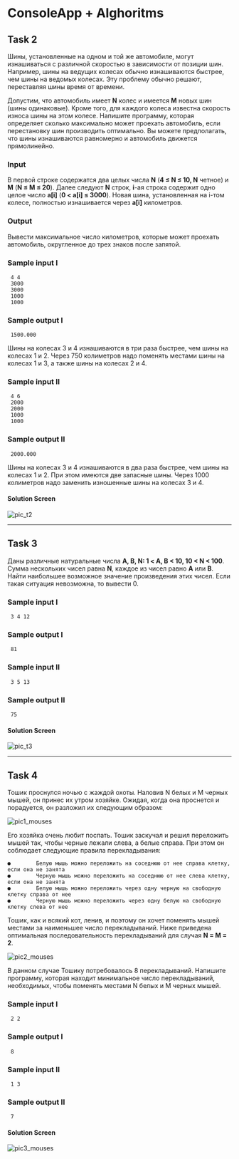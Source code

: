# ConsoleApp + Alghoritms

## Task 2
Шины, установленные на одном и той же автомобиле, могут изнашиваться с различной скоростью в зависимости от позиции шин. Например, шины на ведущих колесах обычно изнашиваются быстрее, чем шины на ведомых колесах. Эту проблему обычно решают, переставляя шины время от времени.

Допустим, что автомобиль имеет **N** колес и имеется **M** новых шин (шины одинаковые). Кроме того, для каждого колеса известна скорость износа шины на этом колесе. Напишите программу, которая определяет сколько максимально может проехать автомобиль, если перестановку шин производить оптимально. Вы можете предполагать, что шины изнашиваются равномерно и автомобиль движется прямолинейно.
### Input
В первой строке содержатся два целых числа **N** (**4 ≤ N ≤ 10, N** четное) и **M** (**N ≤ M ≤ 20**).
Далее следуют **N** строк, **i**-ая строка содержит одно целое число **a[i]** (**0 < a[i] ≤ 3000**). Новая шина, установленная на i-том колесе, полностью изнашивается через **a[i]** километров.
### Output
Вывести максимальное число километров, которые может проехать автомобиль, округленное до трех знаков после запятой.
### Sample input I
     4 4
     3000
     3000
     1000
     1000
### Sample output I
     1500.000
Шины на колесах 3 и 4 изнашиваются в три раза быстрее, чем шины на колесах 1 и 2. Через 750 колиметров надо поменять местами шины на колесах 1 и 3, а также шины на колесах 2 и 4.
### Sample input II
     4 6
     2000
     2000
     1000
     1000
### Sample output II
     2000.000
Шины на колесах 3 и 4 изнашиваются в два раза быстрее, чем шины на колесах 1 и 2. При этом имеются две запасные шины. Через 1000 колиметров надо заменить изношенные шины на колесах 3 и 4.

#### Solution Screen
![pic_t2](images/task2.jpg "Task2_Softeq")
____________________

## Task 3
 Даны различные натуральные числа **А, В, N: 1 < А, B < 10, 10 < N < 100**.
Сумма нескольких чисел равна **N**, каждое из чисел равно **А** или **B**.
Найти наибольшее возможное значение произведения этих чисел. Если такая ситуация невозможна, то вывести 0.


### Sample input I
     3 4 12
### Sample output I
     81
### Sample input II
     3 5 13
### Sample output II
     75

#### Solution Screen
![pic_t3](images/task3.jpg "Task3_Softeq")
__________________

## Task 4
 Тошик проснулся ночью с жаждой охоты. Наловив N белых и M черных мышей, он принес их утром хозяйке. Ожидая, когда она проснется и порадуется, он разложил их следующим образом:

![pic1_mouses](images/task4_1.jpg "Task4_Softeq")

Его хозяйка очень любит поспать. Тошик заскучал и решил переложить мышей так, чтобы черные лежали слева, а белые справа. При этом он соблюдает следующие правила перекладывания:

    ●        Белую мышь можно переложить на соседнюю от нее справа клетку, если она не занята
    ●        Черную мышь можно переложить на соседнюю от нее слева клетку, если она не занята
    ●        Белую мышь можно переложить через одну черную на свободную клетку справа от нее
    ●        Черную мышь можно переложить через одну белую на свободную клетку слева от нее


Тошик, как и всякий кот, ленив, и поэтому он хочет поменять мышей местами за наименьшее число перекладываний. Ниже приведена оптимальная последовательность перекладываний для случая **N = M = 2**.

![pic2_mouses](images/task4_2.jpg "Task4_Softeq")

В данном случае Тошику потребовалось 8 перекладываний.
Напишите программу, которая находит минимальное число перекладываний, необходимых, чтобы поменять местами N белых и M черных мышей.


### Sample input I
     2 2
### Sample output I
     8
### Sample input II
     1 3
### Sample output II
     7

#### Solution Screen
![pic3_mouses](images/task4_3.jpg "Task4_Softeq")